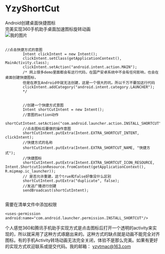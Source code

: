 # YzyShortCut
Android创建桌面快捷图标  
完美实现360手机助手桌面加速图标旋转动画  
![](https://github.com/yzytmac/ShortCutDemo/blob/master/device-2017-12-20-212637.gif "我的图片")

```

//点击快捷方式的意图
        Intent clickIntent = new Intent();
        clickIntent.setClass(getApplicationContext(), MainActivity.class);
        clickIntent.setAction("android.intent.action.MAIN");
        /* 网上很多demo里面都会有这行代码，在国产安卓系统中不会有任何影响，也会在桌面创建快捷图标，
        但是在原生Android中就无法创建，这是一个很大的坑。所以千万不要加这行代码
        clickIntent.addCategory("android.intent.category.LAUNCHER");
        */


        //创建一个快捷方式意图
        Intent shortCutIntent = new Intent();
        //意图的action动作
        shortCutIntent.setAction("com.android.launcher.action.INSTALL_SHORTCUT");
        //点击图标后要做的操作意图
        shortCutIntent.putExtra(Intent.EXTRA_SHORTCUT_INTENT, clickIntent);
        //快捷方式的名称
        shortCutIntent.putExtra(Intent.EXTRA_SHORTCUT_NAME, "快捷方式");
        //快捷图标
        shortCutIntent.putExtra(Intent.EXTRA_SHORTCUT_ICON_RESOURCE, Intent.ShortcutIconResource.fromContext(getApplicationContext(), R.mipmap.ic_launcher));
        // 是否允许重建，这个true和false好像没什么区别
        shortCutIntent.putExtra("duplicate", false);
        //发送广播进行创建
        sendBroadcast(shortCutIntent);


```  
需要在清单文件中添加权限  
```
<uses-permission android:name="com.android.launcher.permission.INSTALL_SHORTCUT"/>
```
个人感觉360和腾讯手机助手实现方式是点击图标后打开一个透明的activity来实现的，所以就采用了这种方式琢磨出来的。这种方式的缺点就是动画不能完全对齐图标。有的手机Activity转场动画无法完全关闭，体验不是那么完美。如果有更好的实现方式欢迎联系或提交代码。我的邮箱： yzytmac@163.com  

